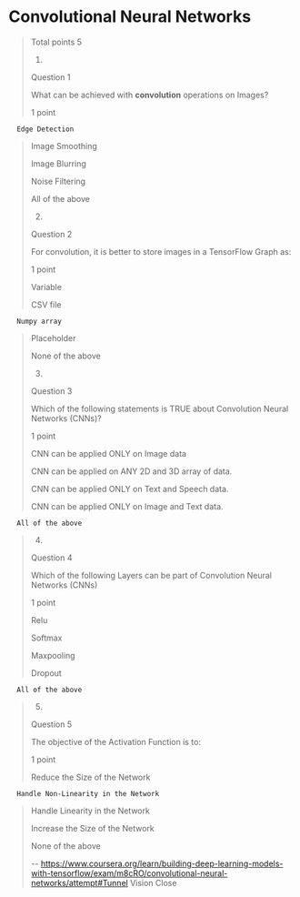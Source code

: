 # Convolutional Neural Networks
> 
> Total points 5
> 
> 1.
> 
> Question 1
> 
> What can be achieved with **convolution** operations on Images?
> 
> 1 point
> 

      Edge Detection 
> 
>  Image Smoothing 
> 
>  Image Blurring 
> 
>  Noise Filtering 
> 
>  All of the above 
> 
> 2.
> 
> Question 2
> 
> For convolution, it is better to store images in a TensorFlow Graph as:
> 
> 1 point
> 
>  Variable 
> 
>  CSV file 
> 

      Numpy array 
> 
>  Placeholder 
> 
>  None of the above 
> 
> 3.
> 
> Question 3
> 
> Which of the following statements is TRUE about Convolution Neural Networks (CNNs)?
> 
> 1 point
> 
>  CNN can be applied ONLY on Image data 
> 
>  CNN can be applied on ANY 2D and 3D array of data. 
> 
>  CNN can be applied ONLY on Text and Speech data. 
> 
>  CNN can be applied ONLY on Image and Text data. 
> 

      All of the above 
> 
> 4.
> 
> Question 4
> 
> Which of the following Layers can be part of Convolution Neural Networks (CNNs)
> 
> 1 point
> 
>  Relu 
> 
>  Softmax 
> 
>  Maxpooling 
> 
>  Dropout 
> 

      All of the above 
> 
> 5.
> 
> Question 5
> 
> The objective of the Activation Function is to:
> 
> 1 point
> 
>  Reduce the Size of the Network 
> 

      Handle Non-Linearity in the Network 
> 
>  Handle Linearity in the Network 
> 
>  Increase the Size of the Network 
> 
>  None of the above
>
> -- https://www.coursera.org/learn/building-deep-learning-models-with-tensorflow/exam/m8cRO/convolutional-neural-networks/attempt#Tunnel Vision Close
